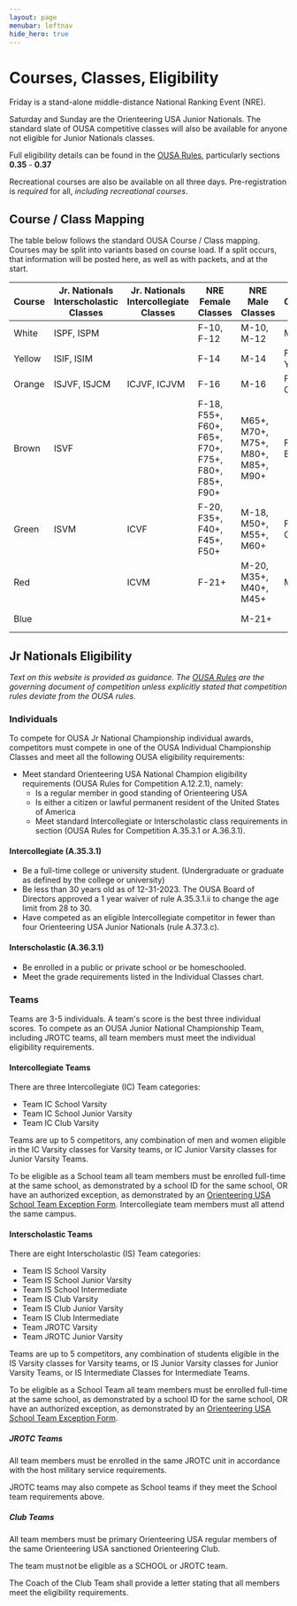 ```yaml
---
layout: page
menubar: leftnav
hide_hero: true
---
```


# Courses, Classes, Eligibility 

Friday is a stand-alone middle-distance National Ranking Event (NRE).

Saturday and Sunday are the Orienteering USA Junior Nationals. The standard slate of OUSA competitive classes will also be available for anyone not eligible for Junior Nationals classes.

Full eligibility details can be found in the [OUSA Rules](https://orienteeringusa.org/about/rules/), particularly sections **0.35** - **0.37**

Recreational courses are also be available on all three days. Pre-registration is *required* for all, *including recreational courses*.

## Course / Class Mapping

The table below follows the standard OUSA Course / Class mapping. Courses may be split into variants based on course load. If a split occurs, that information will be posted here, as well as with packets, and at the start.

| Course | Jr. Nationals Interscholastic Classes | Jr. Nationals Intercollegiate Classes | NRE Female Classes | NRE Male Classes | Non-Championship NRE Classes | Recreational Classes |
|---|---|---|---|---|---|---|
| White | ISPF, ISPM |  | F-10, F-12 | M-10, M-12 | MF-White | Beginner |
| Yellow | ISIF, ISIM |  | F-14 | M-14 | F-Yellow, M-Yellow |  |
| Orange | ISJVF, ISJCM | ICJVF, ICJVM | F-16 | M-16 | F-Orange, M-Orange | Intermediate |
| Brown | ISVF |  | F-18, F55+, F60+, F65+, F70+, F75+, F80+, F85+, F90+ | M65+, M70+, M75+, M80+, M85+, M90+ | F-Brown, M-Brown | Short Advanced |
| Green | ISVM | ICVF | F-20, F35+, F40+, F45+, F50+ | M-18, M50+, M55+, M60+ | F-Green, M-Green |  |
| Red |  | ICVM | F-21+ | M-20, M35+, M40+, M45+ | M-Red | Advanced |
| Blue |  |  |  | M-21+ |  | Long Advanced |



## Jr Nationals Eligibility

*Text on this website is provided as guidance. The [OUSA Rules](https://orienteeringusa.org/about/rules/) are the governing document of competition unless explicitly stated that competition rules deviate from the OUSA rules.*

### Individuals 
To compete for OUSA Jr National Championship individual awards, competitors must compete in one of the OUSA Individual Championship Classes and meet all the following OUSA eligibility requirements: 
* Meet standard Orienteering USA National Champion eligibility requirements (OUSA Rules for Competition A.12.2.1), namely: 
  * Is a regular member in good standing of Orienteering USA 
  * Is either a citizen or lawful permanent resident of the United States of America 
  * Meet standard Intercollegiate or Interscholastic class requirements in section (OUSA Rules for Competition A.35.3.1 or A.36.3.1). 

#### Intercollegiate (A.35.3.1) 
* Be a full-time college or university student. (Undergraduate or graduate as defined by the college or university) 
* Be less than 30 years old as of 12-31-2023. The OUSA Board of Directors approved a 1 year waiver of rule A.35.3.1.ii to change the age limit from 28 to 30. 
* Have competed as an eligible Intercollegiate competitor in fewer than four Orienteering USA Junior Nationals (rule A.37.3.c). 

#### Interscholastic (A.36.3.1) 
* Be enrolled in a public or private school or be homeschooled. 
* Meet the grade requirements listed in the Individual Classes chart. 

### Teams
Teams are 3-5 individuals. A team's score is the best three individual scores. To compete as an OUSA Junior National Championship Team, including JROTC teams, all team members must meet the individual eligibility requirements.

#### Intercollegiate Teams
There are three Intercollegiate (IC) Team categories: 
* Team IC School Varsity
* Team IC School Junior Varsity
* Team IC Club Varsity

Teams are up to 5 competitors, any combination of men and women eligible in the IC Varsity classes for Varsity teams, or IC Junior Varsity classes for Junior Varsity Teams. 

To be eligible as a School team all team members must be enrolled full-time at the same school, as demonstrated by a school ID for the same school, OR have an authorized exception, as demonstrated by an [Orienteering USA School Team Exception Form](#). Intercollegiate team members must all attend the same campus.

#### Interscholastic Teams 
There are eight Interscholastic (IS) Team categories: 
* Team IS School Varsity
* Team IS School Junior Varsity
* Team IS School Intermediate
* Team IS Club Varsity
* Team IS Club Junior Varsity
* Team IS Club Intermediate
* Team JROTC Varsity
* Team JROTC Junior Varsity

Teams are up to 5 competitors, any combination of students eligible in the IS Varsity classes for Varsity teams, or IS Junior Varsity classes for Junior Varsity Teams, or IS Intermediate Classes for Intermediate Teams.

To be eligible as a School Team all team members must be enrolled full-time at the same school, as demonstrated by a school ID for the same school, OR have an authorized exception, as demonstrated by an [Orienteering USA School Team Exception Form](#).

##### JROTC Teams 
All team members must be enrolled in the same JROTC unit in accordance with the host military service requirements. 

JROTC teams may also compete as School teams if they meet the School team requirements above. 

##### Club Teams 
All team members must be primary Orienteering USA regular members of the same Orienteering USA sanctioned Orienteering Club. 

The team must not be eligible as a SCHOOL or JROTC team. 

The Coach of the Club Team shall provide a letter stating that all members meet the eligibility requirements. 

